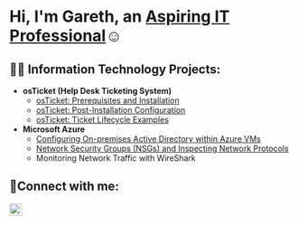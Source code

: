 <h1>Hi, I'm Gareth, an <a href="https://linkedin.com/in/gareth-mccallum"> Aspiring IT Professional</a>☺</h1>

<h2>👨‍💻 Information Technology Projects:</h2>

- <b>osTicket (Help Desk Ticketing System)</b>
  - [osTicket: Prerequisites and Installation](https://github.com/jet5s7am/osticket-prereqs)
  - [osTicket: Post-Installation Configuration](https://github.com/jet5s7am/post-install-config)
  - [osTicket: Ticket Lifecycle Examples](https://github.com/jet5s7am/ticket-lifecycle)
- <b>Microsoft Azure</b>
  - [Configuring On-premises Active Directory within Azure VMs](https://github.com/jet5s7am/configure-ad)
  - [Network Security Groups (NSGs) and Inspecting Network Protocols](https://github.com/jet5s7am/azure-network-protocols)
  - Monitoring Network Traffic with WireShark

<h2>🤳Connect with me:</h2>


[<img align="left" alt="Gareth | LinkedIn" width="22px" src="https://cdn.jsdelivr.net/npm/simple-icons@v3/icons/linkedin.svg" />][linkedin]



[linkedin]: https://linkedin.com/in/gareth-mccallum
